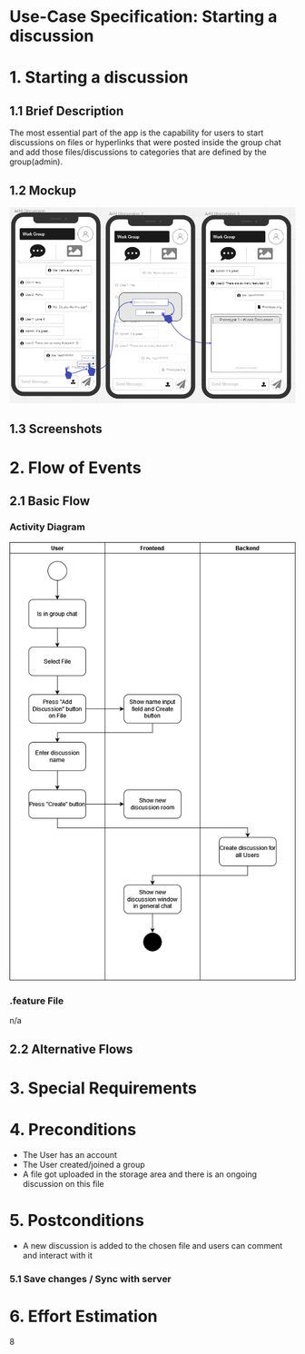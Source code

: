 # Use-Case Specification: Starting a discussion

# 1. Starting a discussion

## 1.1 Brief Description
The most essential part of the app is the capability for users to start discussions on files or hyperlinks that were posted inside 
the group chat and add those files/discussions to categories that are defined by the group(admin).

## 1.2 Mockup
![OUCD](./Mock_ups/Add%20Discussion.PNG)

## 1.3 Screenshots


# 2. Flow of Events

## 2.1 Basic Flow


### Activity Diagram
![OUCD](./Activity_Diagrams/Start_Discussion.png)

### .feature File
n/a

## 2.2 Alternative Flows


# 3. Special Requirements


# 4. Preconditions
- The User has an account
- The User created/joined a group
- A file got uploaded in the storage area and there is an ongoing discussion on this file

# 5. Postconditions
- A new discussion is added to the chosen file and users can comment and interact with it


### 5.1 Save changes / Sync with server

# 6. Effort Estimation
8